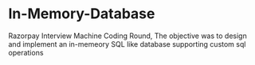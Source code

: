 # In-Memory-Database
Razorpay Interview Machine Coding Round, The objective was to design and implement an in-memeory SQL like database supporting custom sql operations
